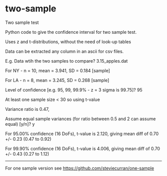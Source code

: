 # two-sample
Two sample test 

Python code to give the confidence interval for two sample test.

Uses z and t-distributions, without the need of look-up tables

Data can be extracted any column in an ascii for csv files.

E.g. Data wtih the two samples to compare? 3.15_apples.dat

For NY -  n = 10, mean = 3.941, SD = 0.184 [sample]

For LA -  n = 8, mean = 3.245, SD = 0.268 [sample]

Level of confidence [e.g. 95, 99, 99.9% - z = 3 sigma is 99.75]? 95

At least one sample size < 30 so using t-value

Variance ratio is 0.47,

Assume equal sample variances (for ratio between 0.5 and 2 can assume equal) [y/n]? y

For 95.00% confidence (16 DoFs), t-value is 2.120, giving mean diff of 0.70 +/- 0.23 (0.47 to 0.92)

For 99.90% confidence (16 DoFs), t-value is 4.006, giving mean diff of 0.70 +/- 0.43 (0.27 to 1.12)

-----------------------------------------------------------------------------------------------------

For one sample version see https://github.com/steviecurran/one-sample






